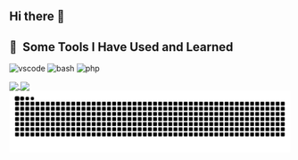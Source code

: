 ## Hi there 👋

<h2> 🚀 &nbsp;Some Tools I Have Used and Learned</h2>

<p align="left">
<img src="https://cdn.jsdelivr.net/gh/devicons/devicon/icons/vscode/vscode-original.svg" alt="vscode" width="45" height="45"/>
<img src="https://cdn.jsdelivr.net/gh/devicons/devicon/icons/bash/bash-original.svg" alt="bash" width="45" height="45"/>
<img src="https://cdn.jsdelivr.net/gh/devicons/devicon/icons/php/php-original.svg" alt="php" width="45" height="45"/>
</p>

<a href="https://github.com/anuraghazra/github-readme-stats">
  <img height=200 align="center" src="https://github-readme-stats.vercel.app/api?username=harry-0168&show_icons=true&show=prs_merged,prs_merged_percentage&hide=stars&theme=radical" />
</a>
<a href="https://github.com/anuraghazra/convoychat">
  <img height=200 align="center" src="https://github-readme-stats.vercel.app/api/top-langs/?username=harry-0168&langs_count=8&hide=FreeMarker&layout=compact&theme=radical" />
</a>



<picture>
  <source media="(prefers-color-scheme: dark)" srcset="https://raw.githubusercontent.com/harry-0168/harry-0168/output/github-contribution-grid-snake-dark.svg">
  <source media="(prefers-color-scheme: light)" srcset="https://raw.githubusercontent.com/harry-0168/harry-0168/output/github-contribution-grid-snake.svg">
  <img alt="github contribution grid snake animation" src="https://raw.githubusercontent.com/harry-0168/harry-0168/output/github-contribution-grid-snake.svg">
</picture>

<!--
**harry-0168/harry-0168** is a ✨ _special_ ✨ repository because its `README.md` (this file) appears on your GitHub profile.

Here are some ideas to get you started:

- 🔭 I’m currently working on ...
- 🌱 I’m currently learning ...
- 👯 I’m looking to collaborate on ...
- 🤔 I’m looking for help with ...
- 💬 Ask me about ...
- 📫 How to reach me: ...
- 😄 Pronouns: ...
- ⚡ Fun fact: ...
-->
